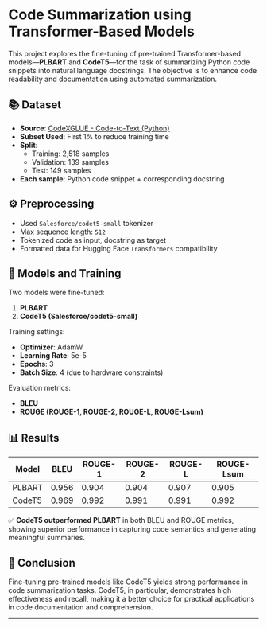 # Code Summarization using Transformer-Based Models

This project explores the fine-tuning of pre-trained Transformer-based models—**PLBART** and **CodeT5**—for the task of summarizing Python code snippets into natural language docstrings. The objective is to enhance code readability and documentation using automated summarization.

## 📚 Dataset

- **Source**: [CodeXGLUE - Code-to-Text (Python)](https://github.com/microsoft/CodeXGLUE)
- **Subset Used**: First 1% to reduce training time
- **Split**:
  - Training: 2,518 samples
  - Validation: 139 samples
  - Test: 149 samples
- **Each sample**: Python code snippet + corresponding docstring

## ⚙️ Preprocessing

- Used `Salesforce/codet5-small` tokenizer
- Max sequence length: `512`
- Tokenized code as input, docstring as target
- Formatted data for Hugging Face `Transformers` compatibility

## 🧠 Models and Training

Two models were fine-tuned:

1. **PLBART**
2. **CodeT5 (Salesforce/codet5-small)**

Training settings:
- **Optimizer**: AdamW
- **Learning Rate**: 5e-5
- **Epochs**: 3
- **Batch Size**: 4 (due to hardware constraints)

Evaluation metrics:
- **BLEU**
- **ROUGE (ROUGE-1, ROUGE-2, ROUGE-L, ROUGE-Lsum)**

## 📊 Results

| Model   | BLEU  | ROUGE-1 | ROUGE-2 | ROUGE-L | ROUGE-Lsum |
|---------|-------|----------|----------|----------|-------------|
| PLBART  | 0.956 | 0.904    | 0.904    | 0.907    | 0.905       |
| CodeT5  | 0.969 | 0.992    | 0.991    | 0.991    | 0.992       |

✅ **CodeT5 outperformed PLBART** in both BLEU and ROUGE metrics, showing superior performance in capturing code semantics and generating meaningful summaries.

## 📝 Conclusion

Fine-tuning pre-trained models like CodeT5 yields strong performance in code summarization tasks. CodeT5, in particular, demonstrates high effectiveness and recall, making it a better choice for practical applications in code documentation and comprehension.

---

